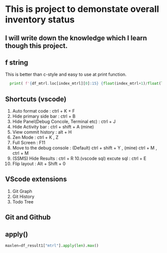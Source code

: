 # This is project to demonstate overall inventory status

I will write down the knowledge which I learn though this project.
----------

## f string
This is better than c-style and easy to use at print function.
``` python
  print( f'{df_mtrl.loc[index_mtrl][0]:15} {float(index_mtrl+1)/float(len(df_mtrl))*100:.2f}% ')
```
## Shortcuts (vscode)
1. Auto format code : ctrl + K + F
2. Hide primary side bar : ctrl + B
3. Hide Panel(Debug Concole, Terminal etc) : ctrl + J
4. Hide Activity bar : ctrl + shift + A (mine)
5. View commit history : alt + H
6. Zen Mode : ctrl + K , Z
7. Full Screen : F11
8. Move to the debug console : (Default) ctrl + shift + Y  , (mine) ctrl + M , ctrl + M 
9. (SSMS) Hide Results : ctrl + R
10.(vscode sql) excute sql : ctrl + E
11. Flip layout : Alt + Shift + 0

## VScode extensions
1. Git Graph
2. Git History
3. Todo Tree

## Git and Github
## apply()
``` python
maxlen=df_result1["mtrl"].apply(len).max()
```


